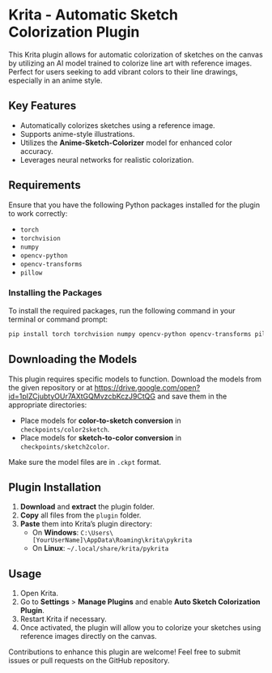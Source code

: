 
# Krita - Automatic Sketch Colorization Plugin

This Krita plugin allows for automatic colorization of sketches on the canvas by utilizing an AI model trained to colorize line art with reference images. Perfect for users seeking to add vibrant colors to their line drawings, especially in an anime style.

## Key Features

- Automatically colorizes sketches using a reference image.
- Supports anime-style illustrations.
- Utilizes the **Anime-Sketch-Colorizer** model for enhanced color accuracy.
- Leverages neural networks for realistic colorization.

## Requirements

Ensure that you have the following Python packages installed for the plugin to work correctly:

- `torch`
- `torchvision`
- `numpy`
- `opencv-python`
- `opencv-transforms`
- `pillow`

### Installing the Packages

To install the required packages, run the following command in your terminal or command prompt:

```bash
pip install torch torchvision numpy opencv-python opencv-transforms pillow
```

## Downloading the Models

This plugin requires specific models to function. Download the models from the given repository or at https://drive.google.com/open?id=1pIZCjubtyOUr7AXtGQMvzcbKczJ9CtQG and save them in the appropriate directories:

- Place models for **color-to-sketch conversion** in `checkpoints/color2sketch`.
- Place models for **sketch-to-color conversion** in `checkpoints/sketch2color`.

Make sure the model files are in `.ckpt` format.

## Plugin Installation

1. **Download** and **extract** the plugin folder.
2. **Copy** all files from the `plugin` folder.
3. **Paste** them into Krita’s plugin directory:
   - On **Windows**: `C:\Users\[YourUserName]\AppData\Roaming\krita\pykrita`
   - On **Linux**: `~/.local/share/krita/pykrita`

## Usage

1. Open Krita.
2. Go to **Settings** > **Manage Plugins** and enable **Auto Sketch Colorization Plugin**.
3. Restart Krita if necessary.
4. Once activated, the plugin will allow you to colorize your sketches using reference images directly on the canvas.


Contributions to enhance this plugin are welcome! Feel free to submit issues or pull requests on the GitHub repository.

